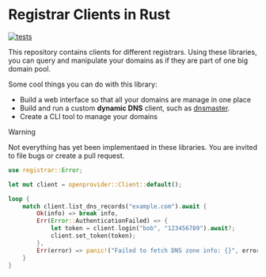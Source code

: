 Registrar Clients in Rust
=========================

[![tests](https://github.com/samvv/registrar-rs/actions/workflows/rust.yml/badge.svg)](https://github.com/samvv/registrar-rs/actions/workflows/rust.yml)

This repository contains clients for different registrars. Using these
libraries, you can query and manipulate your domains as if they are part of one
big domain pool.

Some cool things you can do with this library:

 - Build a web interface so that all your domains are manage in one place
 - Build and run a custom **dynamic DNS** client, such as [dnsmaster].
 - Create a CLI tool to manage your domains

[dnsmaster]: https://github.com/samvv/dnsmaster

> [!WARNING]
>
> Not everything has yet been implementaed in these libraries. You are invited
> to file bugs or create a pull request.

```rust
use registrar::Error;

let mut client = openprovider::Client::default();

loop {
    match client.list_dns_records("example.com").await {
        Ok(info) => break info,
        Err(Error::AuthenticationFailed) => {
            let token = client.login("bob", "123456789").await?;
            client.set_token(token);
        },
        Err(error) => panic!("Failed to fetch DNS zone info: {}", error),
    }
}
```
